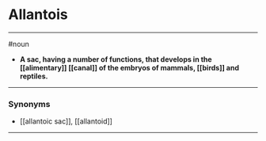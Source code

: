 # Allantois
---
#noun
- **A sac, having a number of functions, that develops in the [[alimentary]] [[canal]] of the embryos of mammals, [[birds]] and reptiles.**
---
### Synonyms
- [[allantoic sac]], [[allantoid]]
---
